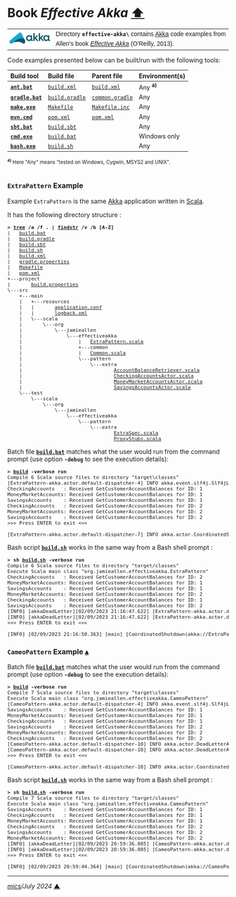 # <span id="top">Book <i>Effective Akka</i></span> <span style="size:30%;"><a href="../README.md">⬆</a></span>

<table style="font-family:Helvetica,Arial;line-height:1.6;">
  <tr>
  <td style="border:0;padding:0 10px 0 0;min-width:100px;"><a href="https://akka.io/"><img style="border:0;" src="../docs/images/akka.svg" width="100" alt="Akka project"/></a></td>
  <td style="border:0;padding:0;vertical-align:text-top;">Directory <strong><code>effective-akka\</code></strong> contains <a href="https://akka.io/" alt="Akka">Akka</a> code examples from Allen's book <a href="https://www.oreilly.com/library/view/effective-akka/9781449360061/"><i>Effective Akka</i></a> (O'Reilly, 2013).
  </td>
  </tr>
</table>

Code examples presented below can be built/run with the following tools:

| Build&nbsp;tool | Build&nbsp;file | Parent&nbsp;file | Environment(s) |
|:----------------|:----------------|:----------------|:---------------|
| [**`ant.bat`**][apache_ant_cli] | [`build.xml`](./Chapter02/ExtraPattern/build.xml) | [`build.xml`](./build.xml) | Any <sup><b>a)</b></sup> |
| [**`gradle.bat`**][gradle_cli] | [`build.gradle`](./Chapter02/ExtraPattern/build.gradle) | [`common.gradle`](./common.gradle) | Any |
| [**`make.exe`**][make_cli] | [`Makefile`](./Chapter02/ExtraPattern/Makefile) | [`Makefile.inc`](./Makefile.inc) | Any |
| [**`mvn.cmd`**][apache_maven_cli] | [`pom.xml`](./Chapter02/ExtraPattern/pom.xml) | [`pom.xml`](./pom.xml) | Any |
| [**`sbt.bat`**][sbt_cli] | [`build.sbt`](./Chapter02/ExtraPattern/build.sbt) | &nbsp;        | Any |
| [**`cmd.exe`**][cmd_cli] | [`build.bat`](./Chapter02/ExtraPattern/build.bat) |  &nbsp;        | Windows only |
| [**`bash.exe`**][bash_cli] | [`build.sh`](./Chapter02/CameoPattern/build.sh) | | Any |
<div style="font-size:80%;">
<sup><b>a)</b></sup> Here "Any" means "tested on Windows, Cygwin, MSYS2 and UNIX".<br/>&nbsp;
</div>

### <span id="extra_pattern">`ExtraPattern` Example</span>

Example `ExtraPattern` is the same [Akka] application written in [Scala].

It has the following directory structure :

<pre style="font-size:80%;">
<b>&gt; <a href="">tree</a> /a /f . | <a href="">findstr</a> /v /b [A-Z]</b>
|   <a href="./Chapter02/ExtraPattern/build.bat">build.bat</a>
|   <a href="./Chapter02/ExtraPattern/build.gradle">build.gradle</a>
|   <a href="./Chapter02/ExtraPattern/build.sbt">build.sbt</a>
|   <a href="./Chapter02/ExtraPattern/build.sh">build.sh</a>
|   <a href="./Chapter02/ExtraPattern/build.xml">build.xml</a>
|   <a href="./Chapter02/ExtraPattern/gradle.properties">gradle.properties</a>
|   <a href="./Chapter02/ExtraPattern/Makefile">Makefile</a>
|   <a href="./Chapter02/ExtraPattern/pom.xml">pom.xml</a>
+---project
|       <a href="./Chapter02/ExtraPattern/project/build.properties">build.properties</a>
\---src
    +---main
    |   +---resources
    |   |       <a href="./Chapter02/ExtraPattern/src/main/resources/application.conf">application.conf</a>
    |   |       <a href="./Chapter02/ExtraPattern/src/main/resources/logback.xml">logback.xml</a>
    |   \---scala
    |       \---org
    |           \---jamieallen
    |               \---effectiveakka
    |                   |   <a href="./Chapter02/ExtraPattern/src/main/scala/org/jamieallen/effectiveakka/ExtraPattern.scala">ExtraPattern.scala</a>
    |                   +---common
    |                   |   <a href="./Chapter02/ExtraPattern/src/main/scala/org/jamieallen/effectiveakka/common/Common.scala">Common.scala</a>
    |                   \---pattern
    |                       \---extra
    |                               <a href="./Chapter02/ExtraPattern/src/main/scala/org/jamieallen/effectiveakka/pattern/extra/AccountBalanceRetriever.scala">AccountBalanceRetriever.scala</a>
    |                               <a href="./Chapter02/ExtraPattern/src/main/scala/org/jamieallen/effectiveakka/pattern/extra/CheckingAccountsActor.scala">CheckingAccountsActor.scala</a>
    |                               <a href="./Chapter02/ExtraPattern/src/main/scala/org/jamieallen/effectiveakka/pattern/extra/MoneyMarketAccountsActor.scala">MoneyMarketAccountsActor.scala</a>
    |                               <a href="./Chapter02/ExtraPattern/src/main/scala/org/jamieallen/effectiveakka/pattern/extra/SavingsAccountsActor.scala">SavingsAccountsActor.scala</a>
    \---test
        \---scala
            \---org
                \---jamieallen
                    \---effectiveakka
                        \---pattern
                            \---extra
                                    <a href="./Chapter02/ExtraPattern/src/test/scala/org/jamieallen/effectiveakka/pattern/extra/ExtraSpec.scala">ExtraSpec.scala</a>
                                    <a href="./Chapter02/ExtraPattern/src/test/scala/org/jamieallen/effectiveakka/pattern/extra/ProxyStubs.scala">ProxyStubs.scala</a>
</pre>

Batch file [**`build.bat`**](./Chapter02/ExtraPattern/build.bat) matches what the user would run from the command prompt (use option **`-debug`** to see the execution details):

<pre style="font-size:80%;">
<b>&gt; <a href="./Chapter02/ExtraPattern/build.bat">build</a> -verbose run</b>
Compile 6 Scala source files to directory "target\classes"
[ExtraPattern-akka.actor.default-dispatcher-4] INFO akka.event.slf4j.Slf4jLogger - Slf4jLogger started
CheckingAccounts   : Received GetCustomerAccountBalances for ID: 1
MoneyMarketAccounts: Received GetCustomerAccountBalances for ID: 1
SavingsAccounts    : Received GetCustomerAccountBalances for ID: 1
CheckingAccounts   : Received GetCustomerAccountBalances for ID: 2
MoneyMarketAccounts: Received GetCustomerAccountBalances for ID: 2
SavingsAccounts    : Received GetCustomerAccountBalances for ID: 2
>>> Press ENTER to exit <<<
&nbsp;
[ExtraPattern-akka.actor.default-dispatcher-7] INFO akka.actor.CoordinatedShutdown - Running CoordinatedShutdown with reason [ActorSystemTerminateReason]
</pre>

Bash script [**`build.sh`**](./Chapter02/ExtraPattern/build.sh) works in the same way from a Bash shell prompt :

<pre style="font-size:80%;">
<b>&gt; sh <a href="./Chapter02/ExtraPattern/build.sh">build.sh</a> -verbose run</b>
Compile 6 Scala source files to directory "target/classes"
Execute Scala main class "org.jamieallen.effectiveakka.ExtraPattern"
CheckingAccounts   : Received GetCustomerAccountBalances for ID: 2
MoneyMarketAccounts: Received GetCustomerAccountBalances for ID: 1
SavingsAccounts    : Received GetCustomerAccountBalances for ID: 1
MoneyMarketAccounts: Received GetCustomerAccountBalances for ID: 2
CheckingAccounts   : Received GetCustomerAccountBalances for ID: 1
SavingsAccounts    : Received GetCustomerAccountBalances for ID: 2
[INFO] [akkaDeadLetter][02/09/2023 21:16:47.622] [ExtraPattern-akka.actor.default-dispatcher-7] [akka://ExtraPattern/deadLetters] Message [org.jamieallen.effectiveakka.common.AccountBalances] from Actor[akka://ExtraPattern/user/extra-retriever/$b#1994845275] to Actor[akka://ExtraPattern/deadLetters] was not delivered. [1] dead letters encountered. If this is not an expected behavior then Actor[akka://ExtraPattern/deadLetters] may have terminated unexpectedly. This logging can be turned off or adjusted with configuration settings 'akka.log-dead-letters' and 'akka.log-dead-letters-during-shutdown'.
[INFO] [akkaDeadLetter][02/09/2023 21:16:47.622] [ExtraPattern-akka.actor.default-dispatcher-7] [akka://ExtraPattern/deadLetters] Message [org.jamieallen.effectiveakka.common.AccountBalances] from Actor[akka://ExtraPattern/user/extra-retriever/$a#1147423554] to Actor[akka://ExtraPattern/deadLetters] was not delivered. [2] dead letters encountered. If this is not an expected behavior then Actor[akka://ExtraPattern/deadLetters] may have terminated unexpectedly. This logging can be turned off or adjusted with configuration settings 'akka.log-dead-letters' and 'akka.log-dead-letters-during-shutdown'.
>>> Press ENTER to exit <<<
&nbsp;
[INFO] [02/09/2023 21:16:50.363] [main] [CoordinatedShutdown(akka://ExtraPattern)] Running CoordinatedShutdown with reason [ActorSystemTerminateReason]
</pre>

### <span id="cameo_pattern">`CameoPattern` Example</span> [**&#x25B4;**](#top)

Batch file [**`build.bat`**](./Chapter02/CameoPattern/build.bat) matches what the user would run from the command prompt (use option **`-debug`** to see the execution details):

<pre style="font-size:80%;">
<b>&gt; <a href="./Chapter02/CameoPattern/build.bat">build</a> -verbose run</b>
Compile 7 Scala source files to directory "target\classes"
Execute Scala main class "org.jamieallen.effectiveakka.CameoPattern"
[CameoPattern-akka.actor.default-dispatcher-4] INFO akka.event.slf4j.Slf4jLogger - Slf4jLogger started
SavingsAccounts    : Received GetCustomerAccountBalances for ID: 1
MoneyMarketAccounts: Received GetCustomerAccountBalances for ID: 1
CheckingAccounts   : Received GetCustomerAccountBalances for ID: 1
SavingsAccounts    : Received GetCustomerAccountBalances for ID: 2
MoneyMarketAccounts: Received GetCustomerAccountBalances for ID: 2
CheckingAccounts   : Received GetCustomerAccountBalances for ID: 2
[CameoPattern-akka.actor.default-dispatcher-10] INFO akka.actor.DeadLetterActorRef -  akkaDeadLetter Message [org.jamieallen.effectiveakka.common.AccountBalances] from Actor[akka://CameoPattern/user/extra-retriever/cameo-message-handler-1#-946328889] to Actor[akka://CameoPattern/deadLetters] was not delivered. [1] dead letters encountered. If this is not an expected behavior then Actor[akka://CameoPattern/deadLetters] may have terminated unexpectedly. This logging can be turned off or adjusted with configuration settings 'akka.log-dead-letters' and 'akka.log-dead-letters-during-shutdown'.
[CameoPattern-akka.actor.default-dispatcher-10] INFO akka.actor.DeadLetterActorRef -  akkaDeadLetter Message [org.jamieallen.effectiveakka.common.AccountBalances] from Actor[akka://CameoPattern/user/extra-retriever/cameo-message-handler-2#162633198] to Actor[akka://CameoPattern/deadLetters] was not delivered. [2] dead letters encountered. If this is not an expected behavior then Actor[akka://CameoPattern/deadLetters] may have terminated unexpectedly. This logging can be turned off or adjusted with configuration settings 'akka.log-dead-letters' and 'akka.log-dead-letters-during-shutdown'.
>>> Press ENTER to exit <<<
&nbsp;
[CameoPattern-akka.actor.default-dispatcher-10] INFO akka.actor.CoordinatedShutdown - Running CoordinatedShutdown with reason [ActorSystemTerminateReason]
</pre>

Bash script [**`build.sh`**](./Chapter02/CameoPattern/build.sh) works in the same way from a Bash shell prompt :

<pre style="font-size:80%;">
<b>&gt; sh <a href=".//Chapter02/CameoPattern/build.sh">build.sh</a> -verbose run</b>
Compile 7 Scala source files to directory "target/classes"
Execute Scala main class "org.jamieallen.effectiveakka.CameoPattern"
SavingsAccounts    : Received GetCustomerAccountBalances for ID: 1
CheckingAccounts   : Received GetCustomerAccountBalances for ID: 1
MoneyMarketAccounts: Received GetCustomerAccountBalances for ID: 1
CheckingAccounts   : Received GetCustomerAccountBalances for ID: 2
SavingsAccounts    : Received GetCustomerAccountBalances for ID: 2
MoneyMarketAccounts: Received GetCustomerAccountBalances for ID: 2
[INFO] [akkaDeadLetter][02/09/2023 20:59:36.085] [CameoPattern-akka.actor.default-dispatcher-9] [akka://CameoPattern/deadLetters] Message [org.jamieallen.effectiveakka.common.AccountBalances] from Actor[akka://CameoPattern/user/extra-retriever/cameo-message-handler-2#900144580] to Actor[akka://CameoPattern/deadLetters] was not delivered. [1] dead letters encountered. If this is not an expected behavior then Actor[akka://CameoPattern/deadLetters] may have terminated unexpectedly. This logging can be turned off or adjusted with configuration settings 'akka.log-dead-letters' and 'akka.log-dead-letters-during-shutdown'.
[INFO] [akkaDeadLetter][02/09/2023 20:59:36.085] [CameoPattern-akka.actor.default-dispatcher-9] [akka://CameoPattern/deadLetters] Message [org.jamieallen.effectiveakka.common.AccountBalances] from Actor[akka://CameoPattern/user/extra-retriever/cameo-message-handler-1#-203518532] to Actor[akka://CameoPattern/deadLetters] was not delivered. [2] dead letters encountered. If this is not an expected behavior then Actor[akka://CameoPattern/deadLetters] may have terminated unexpectedly. This logging can be turned off or adjusted with configuration settings 'akka.log-dead-letters' and 'akka.log-dead-letters-during-shutdown'.
>>> Press ENTER to exit <<<
&nbsp;
[INFO] [02/09/2023 20:59:44.364] [main] [CoordinatedShutdown(akka://CameoPattern)] Running CoordinatedShutdown with reason [ActorSystemTerminateReason]
</pre>

***

*[mics](https://lampwww.epfl.ch/~michelou/)/July 2024* [**&#9650;**](#top)
<span id="bottom">&nbsp;</span>

<!-- link refs -->

[akka]: https://akka.io/
[apache_ant_cli]: https://ant.apache.org/manual/running.html
[apache_maven_cli]: https://maven.apache.org/ref/current/maven-embedder/cli.html
[bash_cli]: https://www.man7.org/linux/man-pages/man1/bash.1.html
[book_allen]: https://www.oreilly.com/library/view/effective-akka/9781449360061/
[cmd_cli]: https://learn.microsoft.com/en-us/windows-server/administration/windows-commands/cmd
[gradle_cli]: https://docs.gradle.org/current/userguide/command_line_interface.html
[sbt_cli]: https://www.scala-sbt.org/1.x/docs/Command-Line-Reference.html
[make_cli]: https://ftp.gnu.org/old-gnu/Manuals/make-3.79.1/html_node/make_86.html
[scala]: https://www.scala-lang.org/

